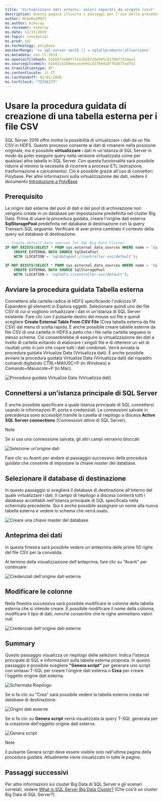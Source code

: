 ```yaml
---
title: 'Virtualizzare dati esterni: valori separati da virgole (csv)'
description: Questa pagina illustra i passaggi per l'uso della procedura guidata di creazione di una tabella esterna per un file CSV
author: MikeRayMSFT
ms.author: mikeray
ms.reviewer: mikeray
ms.date: 12/13/2019
ms.topic: conceptual
ms.prod: sql
ms.technology: polybase
monikerRange: '>= sql-server-ver15 || = sqlallproducts-allversions'
ms.metadata: seo-lt-2019
ms.openlocfilehash: b1bb5f2e807731e1020729e045c017b6f1524ae1
ms.sourcegitcommit: b2e81cb349eecacee91cd3766410ffb3677ad7e2
ms.translationtype: HT
ms.contentlocale: it-IT
ms.lasthandoff: 02/01/2020
ms.locfileid: "75256173"
---
```

# <a name="use-the-external-table-wizard-with-csv-files"></a>Usare la procedura guidata di creazione di una tabella esterna per i file CSV

SQL Server 2019 offre inoltre la possibilità di virtualizzare i dati da un file CSV in HDFS.  Questo processo consente ai dati di rimanere nella posizione originale, ma è possibile **virtualizzare** i dati in un'istanza di SQL Server in modo da poter eseguire query nella versione virtualizzata come per qualsiasi altra tabella in SQL Server. Con questa funzionalità sarà possibile ridurre al minimo la necessità di ricorrere a processi ETL (estrazione, trasformazione e caricamento). Ciò è possibile grazie all'uso di connettori Polybase. Per altre informazioni sulla virtualizzazione dei dati, vedere il documento [Introduzione a PolyBase](polybase-guide.md).

## <a name="prerequisite"></a>Prerequisito

Le origini dati esterne del pool di dati e del pool di archiviazione non vengono create in un database per impostazione predefinita nel cluster Big Data. Prima di usare la procedura guidata, creare l'origine dati esterna **SqlStoragePool** predefinita nel database di destinazione con la query Transact-SQL seguente. Verificare di aver prima cambiato il contesto della query sul database di destinazione.

```sql
-- Create default data sources for SQL Big Data Cluster
IF NOT EXISTS(SELECT * FROM sys.external_data_sources WHERE name = 'SqlDataPool')
    CREATE EXTERNAL DATA SOURCE SqlDataPool
    WITH (LOCATION = 'sqldatapool://controller-svc/default');

IF NOT EXISTS(SELECT * FROM sys.external_data_sources WHERE name = 'SqlStoragePool')
    CREATE EXTERNAL DATA SOURCE SqlStoragePool
    WITH (LOCATION = 'sqlhdfs://controller-svc/default');
```

## <a name="launch-the-external-table-wizard"></a>Avviare la procedura guidata Tabella esterna

Connettersi alla cartella radice di HDFS specificando l'indirizzo IP. Espandere gli elementi in Esplora oggetti. Selezionare quindi uno dei file CSV di cui si vogliono virtualizzare i dati in un'istanza di SQL Server esistente. Fare clic con il pulsante destro del mouse sul file e quindi scegliere **Create External Table From CSV File** (Crea tabella esterna da file CSV) dal menu di scelta rapida. È anche possibile creare tabelle esterne da file CSV di una cartella in HDFS a patto che i file nella cartella seguano lo stesso schema. Ciò consentirebbe di eseguire la virtualizzazione dei dati a livello di cartella evitando di elaborare i singoli file e di ottenere un set di risultati unito in join che copre tutti i dati combinati. Verrà avviata la procedura guidata Virtualize Data (Virtualizza dati). È anche possibile avviare la procedura guidata Virtualize Data (Virtualizza dati) dal riquadro comandi digitando CTRL+MAIUSC+P (in Windows) e Comando+Maiuscole+P (in Mac).

![Procedura guidata Virtualize Data (Virtualizza dati)](media/data-virtualization/csv-virtualize-data-wizard.png)

## <a name="connect-to-a-sql-server-master-instance"></a>Connettersi a un'istanza principale di SQL Server

È anche possibile specificare a quale istanza principale di SQL connettersi usando le informazioni IP, porta e credenziali. Le connessioni salvate in precedenza sono accessibili tramite la casella di riepilogo a discesa **Active SQL Server connections** (Connessioni attive di SQL Server). 
> [!NOTE]
>Se si usa una connessione salvata, gli altri campi verranno bloccati


![Selezione un'origine dati](media/data-virtualization/csv-connect-to-master.png)

Fare clic su Avanti per andare al passaggio successivo della procedura guidata che consente di impostare la chiave master del database.

## <a name="select-destination-database"></a>Selezionare il database di destinazione

In questo passaggio si sceglierà il database di destinazione all'interno del quale virtualizzare i dati. Il campo di riepilogo a discesa conterrà tutti i database accettabili nell'istanza principale di SQL specificata nella schermata precedente. Qui è anche possibile assegnare un nome alla nuova tabella esterna e vedere lo schema che verrà usato.

![Creare una chiave master del database](media/data-virtualization/csv-select-destination.png)


## <a name="preview-data"></a>Anteprima dei dati

In questa finestra sarà possibile vedere un'anteprima delle prime 50 righe del file CSV per la convalida.

Al termine della visualizzazione dell'anteprima, fare clic su "Avanti" per continuare

![Credenziali dell'origine dati esterna](media/data-virtualization/csv-preview-data.png)

## <a name="modify-columns"></a>Modificare le colonne

Nella finestra successiva sarà possibile modificare le colonne della tabella esterna che si intende creare. È possibile modificare il nome della colonna, modificare il tipo di dati, nonché consentire che le righe ammettano valori null. 

![Credenziali dell'origine dati esterna](media/data-virtualization/csv-modify-columns.png)


## <a name="summary"></a>Summary

Questo passaggio visualizza un riepilogo delle selezioni. Indica l'istanza principale di SQL e informazioni sulla tabella esterna proposta. In questo passaggio è possibile scegliere **"Genera script"** per generare uno script con sintassi T-SQL per creare l'origine dati esterna o **Crea** per creare l'oggetto origine dati esterna.

![Schermata Riepilogo](media/data-virtualization/csv-virtualize-data-summary.png)

Se si fa clic su "Crea" sarà possibile vedere la tabella esterna creata nel database di destinazione.

![Origini dati esterne](media/data-virtualization/csv-external-data-sources.png)

Se si fa clic su **Genera script** verrà visualizzata la query T-SQL generata per la creazione dell'oggetto origine dati esterna.

![Genera script](media/data-virtualization/csv-generated-script.png)

> [!NOTE]
> Il pulsante Genera script deve essere visibile solo nell'ultima pagina della procedura guidata. Attualmente viene visualizzato in tutte le pagine.

## <a name="next-steps"></a>Passaggi successivi

Per altre informazioni sui cluster Big Data di SQL Server e gli scenari correlati, vedere [What is SQL Server Big Data Cluster?](../../big-data-cluster/big-data-cluster-overview.md) (Che cos'è un cluster Big Data di SQL Server?).
